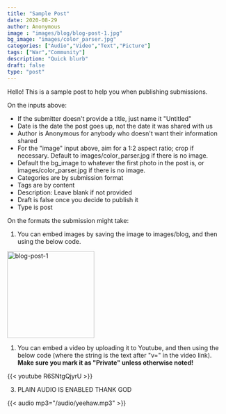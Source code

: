 ```yaml
---
title: "Sample Post"
date: 2020-08-29
author: Anonymous
image : "images/blog/blog-post-1.jpg"
bg_image: "images/color_parser.jpg"
categories: ["Audio","Video","Text","Picture"] 
tags: ["War","Community"]
description: "Quick blurb"
draft: false
type: "post"
---
```


Hello! This is a sample post to help you when publishing submissions.  </p>

On the inputs above: <br>
* If the submitter doesn't provide a title, just name it "Untitled"
* Date is the date the post goes up, not the date it was shared with us
* Author is Anonymous for anybody who doesn't want their information shared
* For the "image" input above, aim for a 1:2 aspect ratio; crop if necessary. Default to images/color_parser.jpg if there is no image.
* Default the bg_image to whatever the first photo in the post is, or images/color_parser.jpg if there is no image.
* Categories are by submission format
* Tags are by content
* Description: Leave blank if not provided
* Draft is false once you decide to publish it
* Type is post

On the formats the submission might take: </p>

1. You can embed images by saving the image to images/blog, and then using the below code. 

<img src="/images/blog/blog-post-1.jpg" alt="blog-post-1" width="200"/>

1. You can embed a video by uploading it to Youtube, and then using the below code (where the string is the text after "v=" in the video link). <b>Make sure you mark it as "Private" unless otherwise noted!</b>

{{< youtube R6SNtgQjyrU >}}

3. PLAIN AUDIO IS ENABLED THANK GOD

{{< audio mp3="/audio/yeehaw.mp3" >}}
